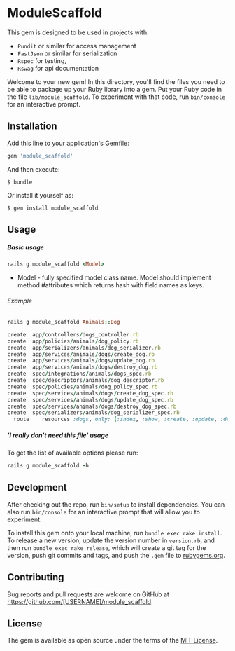 # ModuleScaffold

This gem is designed to be used in projects with:
 * `Pundit` or similar for access management
 * `FastJson` or similar for serialization
 * `Rspec` for testing,
 * `Rswag` for api documentation

Welcome to your new gem! In this directory, you'll find the files you need to be able to package up your Ruby library into a gem. Put your Ruby code in the file `lib/module_scaffold`. To experiment with that code, run `bin/console` for an interactive prompt.



## Installation

Add this line to your application's Gemfile:

```ruby
gem 'module_scaffold'
```

And then execute:

    $ bundle

Or install it yourself as:

    $ gem install module_scaffold

## Usage

##### Basic usage

```ruby
rails g module_scaffold <Model>
```
* Model - fully specified model class name. Model should implement method #attributes which returns hash with field names as keys.

###### Example

```ruby
rails g module_scaffold Animals::Dog
```

```ruby
create  app/controllers/dogs_controller.rb
create  app/policies/animals/dog_policy.rb
create  app/serializers/animals/dog_serializer.rb
create  app/services/animals/dogs/create_dog.rb
create  app/services/animals/dogs/update_dog.rb
create  app/services/animals/dogs/destroy_dog.rb
create  spec/integrations/animals/dogs_spec.rb
create  spec/descriptors/animals/dog_descriptor.rb
create  spec/policies/animals/dog_policy_spec.rb
create  spec/services/animals/dogs/create_dog_spec.rb
create  spec/services/animals/dogs/update_dog_spec.rb
create  spec/services/animals/dogs/destroy_dog_spec.rb
create  spec/serializers/animals/dog_serializer_spec.rb
  route    resources :dogs, only: [:index, :show, :create, :update, :destroy]
 ```

##### 'I really don't need this file' usage

To get the list of available options please run:

```ruby
rails g module_scaffold -h
```

## Development

After checking out the repo, run `bin/setup` to install dependencies. You can also run `bin/console` for an interactive prompt that will allow you to experiment.

To install this gem onto your local machine, run `bundle exec rake install`. To release a new version, update the version number in `version.rb`, and then run `bundle exec rake release`, which will create a git tag for the version, push git commits and tags, and push the `.gem` file to [rubygems.org](https://rubygems.org).

## Contributing

Bug reports and pull requests are welcome on GitHub at https://github.com/[USERNAME]/module_scaffold.

## License

The gem is available as open source under the terms of the [MIT License](https://opensource.org/licenses/MIT).
